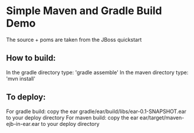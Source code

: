 Simple Maven and Gradle Build Demo
=========

The source + poms are taken from the JBoss quickstart

How to build:
-------------
In the gradle directory type: 'gradle assemble' 
In the maven directory type: 'mvn install'

To deploy:
-------------
For gradle build: copy the ear gradle/ear/build/libs/ear-0.1-SNAPSHOT.ear to your deploy directory
For maven build: copy the ear ear/target/maven-ejb-in-ear.ear to your deploy directory
